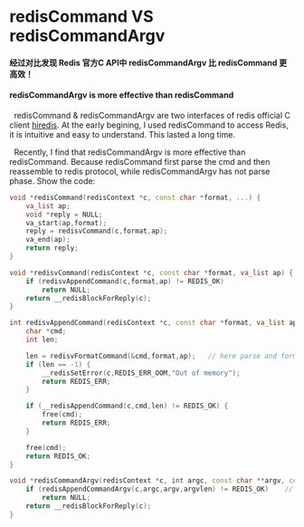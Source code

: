 # redisCommand VS redisCommandArgv

####   经过对比发现 Redis 官方C API中 redisCommandArgv 比 redisCommand 更高效！
####   redisCommandArgv is more effective than redisCommand

   redisCommand & redisCommandArgv are two interfaces of redis official C client [hiredis](https://github.com/redis/hiredis). At the early begining, I used redisCommand to access Redis, it is intuitive and easy to understand. This lasted a long time. 
   
   Recently, I find that redisCommandArgv is more effective than redisCommand. Because redisCommand first parse the cmd and then reassemble to redis protocol, while redisCommandArgv has not parse phase. Show the code:

```C++
void *redisCommand(redisContext *c, const char *format, ...) {
    va_list ap;
    void *reply = NULL;
    va_start(ap,format);
    reply = redisvCommand(c,format,ap);
    va_end(ap);
    return reply;
}

void *redisvCommand(redisContext *c, const char *format, va_list ap) {
    if (redisvAppendCommand(c,format,ap) != REDIS_OK)
        return NULL;
    return __redisBlockForReply(c);
}

int redisvAppendCommand(redisContext *c, const char *format, va_list ap) {
    char *cmd;
    int len;

    len = redisvFormatCommand(&cmd,format,ap);   // here parse and format redis cmd
    if (len == -1) {
        __redisSetError(c,REDIS_ERR_OOM,"Out of memory");
        return REDIS_ERR;
    }

    if (__redisAppendCommand(c,cmd,len) != REDIS_OK) {
        free(cmd);
        return REDIS_ERR;
    }

    free(cmd);
    return REDIS_OK;
}
```
  
```C++
void *redisCommandArgv(redisContext *c, int argc, const char **argv, const size_t *argvlen) {
    if (redisAppendCommandArgv(c,argc,argv,argvlen) != REDIS_OK)    // no parse phase
        return NULL;
    return __redisBlockForReply(c);
}
```




